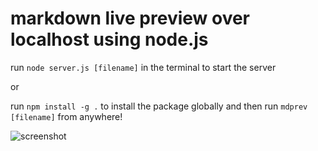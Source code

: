 # markdown live preview over localhost using node.js

run `node server.js [filename]` in the terminal to start the server

or

run `npm install -g .` to install the package globally and then run `mdprev [filename]` from anywhere! 

![screenshot](https://github.com/user-attachments/assets/bb38cd62-6f82-4c40-af73-996477081240)
